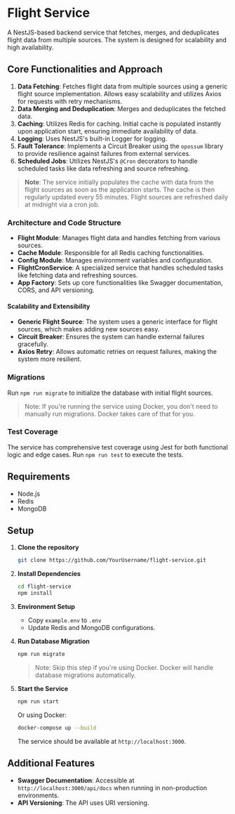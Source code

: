 # Flight Service

A NestJS-based backend service that fetches, merges, and deduplicates flight data from multiple sources. The system is designed for scalability and high availability.

## Core Functionalities and Approach

1. **Data Fetching**: Fetches flight data from multiple sources using a generic flight source implementation. Allows easy scalability and utilizes Axios for requests with retry mechanisms.
2. **Data Merging and Deduplication**: Merges and deduplicates the fetched data.
3. **Caching**: Utilizes Redis for caching. Initial cache is populated instantly upon application start, ensuring immediate availability of data.
4. **Logging**: Uses NestJS's built-in Logger for logging.
5. **Fault Tolerance**: Implements a Circuit Breaker using the `opossum` library to provide resilience against failures from external services.
6. **Scheduled Jobs**: Utilizes NestJS's `@Cron` decorators to handle scheduled tasks like data refreshing and source refreshing.

> **Note**: The service initially populates the cache with data from the flight sources as soon as the application starts. The cache is then regularly updated every 55 minutes. Flight sources are refreshed daily at midnight via a cron job.

### Architecture and Code Structure

- **Flight Module**: Manages flight data and handles fetching from various sources.
- **Cache Module**: Responsible for all Redis caching functionalities.
- **Config Module**: Manages environment variables and configuration.
- **FlightCronService**: A specialized service that handles scheduled tasks like fetching data and refreshing sources.
- **App Factory**: Sets up core functionalities like Swagger documentation, CORS, and API versioning.

#### Scalability and Extensibility

- **Generic Flight Source**: The system uses a generic interface for flight sources, which makes adding new sources easy.
- **Circuit Breaker**: Ensures the system can handle external failures gracefully.
- **Axios Retry**: Allows automatic retries on request failures, making the system more resilient.

### Migrations

Run `npm run migrate` to initialize the database with initial flight sources.

> Note: If you're running the service using Docker, you don't need to manually run migrations. Docker takes care of that for you.

### Test Coverage

The service has comprehensive test coverage using Jest for both functional logic and edge cases. Run `npm run test` to execute the tests.

## Requirements

- Node.js
- Redis
- MongoDB

## Setup

1. **Clone the repository**

    ```sh
    git clone https://github.com/YourUsername/flight-service.git
    ```

2. **Install Dependencies**

    ```sh
    cd flight-service
    npm install
    ```

3. **Environment Setup**

    - Copy `example.env` to `.env`
    - Update Redis and MongoDB configurations.

4. **Run Database Migration**

    ```sh
    npm run migrate
    ```
  
    > Note: Skip this step if you're using Docker. Docker will handle database migrations automatically.

5. **Start the Service**

    ```sh
    npm run start
    ```

    Or using Docker:

    ```sh
    docker-compose up --build
    ```

    The service should be available at `http://localhost:3000`.

## Additional Features

- **Swagger Documentation**: Accessible at `http://localhost:3000/api/docs` when running in non-production environments.
- **API Versioning**: The API uses URI versioning.
